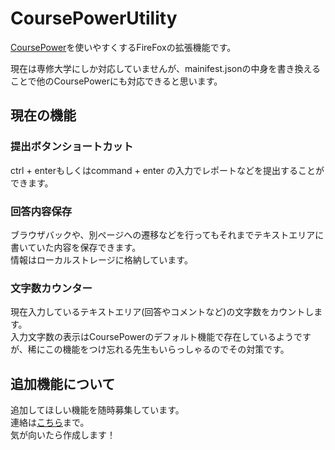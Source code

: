 # CoursePowerUtility
[CoursePower](https://cp.ss.senshu-u.ac.jp/lms/lginLgir/)を使いやすくするFireFoxの拡張機能です。

現在は専修大学にしか対応していませんが、mainifest.jsonの中身を書き換えることで他のCoursePowerにも対応できると思います。

## 現在の機能

### 提出ボタンショートカット
ctrl + enterもしくはcommand + enter の入力でレポートなどを提出することができます。  

### 回答内容保存
ブラウザバックや、別ページへの遷移などを行ってもそれまでテキストエリアに書いていた内容を保存できます。  
情報はローカルストレージに格納しています。

### 文字数カウンター
現在入力しているテキストエリア(回答やコメントなど)の文字数をカウントします。  
入力文字数の表示はCoursePowerのデフォルト機能で存在しているようですが、稀にこの機能をつけ忘れる先生もいらっしゃるのでその対策です。


## 追加機能について
追加してほしい機能を随時募集しています。  
連絡は[こちら](https://twitter.com/cgeten)まで。  
気が向いたら作成します！
